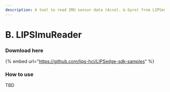 ```yaml
---
description: A tool to read IMU sensor data (Accel. & Gyro) from LIPSedge camera.
---
```


# B. LIPSImuReader

### Download here

{% embed url="https://github.com/lips-hci/LIPSedge-sdk-samples" %}

### How to use

TBD
